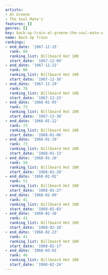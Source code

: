 ```yaml
---
artists:
- Al Greene
- The Soul Mate's
features: []
genres: []
key: back-up-train-al-greene-the-soul-mate-s
name: Back Up Train
rankings:
- end_date: '1967-12-15'
  rank: 89
  ranking_list: Billboard Hot 100
  start_date: '1967-12-09'
- end_date: '1967-12-22'
  rank: 80
  ranking_list: Billboard Hot 100
  start_date: '1967-12-16'
- end_date: '1967-12-29'
  rank: 78
  ranking_list: Billboard Hot 100
  start_date: '1967-12-23'
- end_date: '1968-01-05'
  rank: 73
  ranking_list: Billboard Hot 100
  start_date: '1967-12-30'
- end_date: '1968-01-12'
  rank: 73
  ranking_list: Billboard Hot 100
  start_date: '1968-01-06'
- end_date: '1968-01-19'
  rank: 73
  ranking_list: Billboard Hot 100
  start_date: '1968-01-13'
- end_date: '1968-01-26'
  rank: 58
  ranking_list: Billboard Hot 100
  start_date: '1968-01-20'
- end_date: '1968-02-02'
  rank: 51
  ranking_list: Billboard Hot 100
  start_date: '1968-01-27'
- end_date: '1968-02-09'
  rank: 41
  ranking_list: Billboard Hot 100
  start_date: '1968-02-03'
- end_date: '1968-02-16'
  rank: 41
  ranking_list: Billboard Hot 100
  start_date: '1968-02-10'
- end_date: '1968-02-23'
  rank: 41
  ranking_list: Billboard Hot 100
  start_date: '1968-02-17'
- end_date: '1968-03-01'
  rank: 46
  ranking_list: Billboard Hot 100
  start_date: '1968-02-24'
---
```


